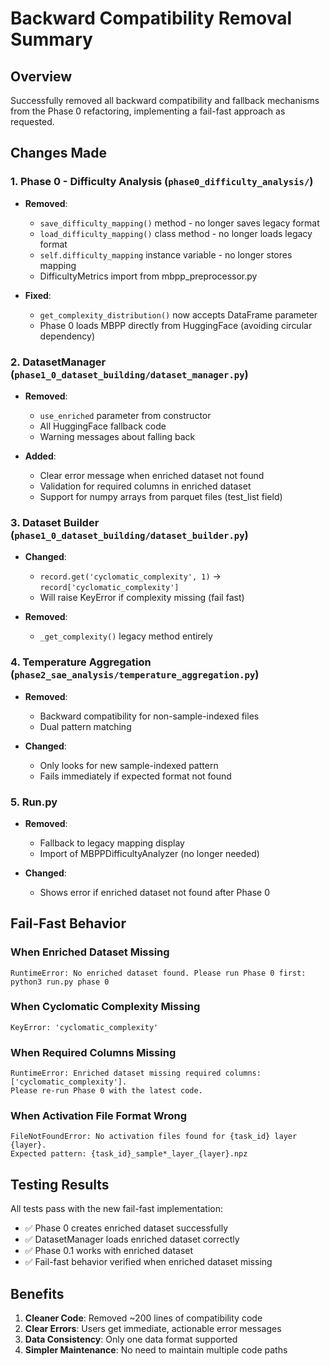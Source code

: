 # Backward Compatibility Removal Summary

## Overview
Successfully removed all backward compatibility and fallback mechanisms from the Phase 0 refactoring, implementing a fail-fast approach as requested.

## Changes Made

### 1. Phase 0 - Difficulty Analysis (`phase0_difficulty_analysis/`)
- **Removed**:
  - `save_difficulty_mapping()` method - no longer saves legacy format
  - `load_difficulty_mapping()` class method - no longer loads legacy format
  - `self.difficulty_mapping` instance variable - no longer stores mapping
  - DifficultyMetrics import from mbpp_preprocessor.py
  
- **Fixed**:
  - `get_complexity_distribution()` now accepts DataFrame parameter
  - Phase 0 loads MBPP directly from HuggingFace (avoiding circular dependency)

### 2. DatasetManager (`phase1_0_dataset_building/dataset_manager.py`)
- **Removed**:
  - `use_enriched` parameter from constructor
  - All HuggingFace fallback code
  - Warning messages about falling back
  
- **Added**:
  - Clear error message when enriched dataset not found
  - Validation for required columns in enriched dataset
  - Support for numpy arrays from parquet files (test_list field)

### 3. Dataset Builder (`phase1_0_dataset_building/dataset_builder.py`)
- **Changed**:
  - `record.get('cyclomatic_complexity', 1)` → `record['cyclomatic_complexity']`
  - Will raise KeyError if complexity missing (fail fast)
  
- **Removed**:
  - `_get_complexity()` legacy method entirely

### 4. Temperature Aggregation (`phase2_sae_analysis/temperature_aggregation.py`)
- **Removed**:
  - Backward compatibility for non-sample-indexed files
  - Dual pattern matching
  
- **Changed**:
  - Only looks for new sample-indexed pattern
  - Fails immediately if expected format not found

### 5. Run.py
- **Removed**:
  - Fallback to legacy mapping display
  - Import of MBPPDifficultyAnalyzer (no longer needed)
  
- **Changed**:
  - Shows error if enriched dataset not found after Phase 0

## Fail-Fast Behavior

### When Enriched Dataset Missing
```
RuntimeError: No enriched dataset found. Please run Phase 0 first: python3 run.py phase 0
```

### When Cyclomatic Complexity Missing
```
KeyError: 'cyclomatic_complexity'
```

### When Required Columns Missing
```
RuntimeError: Enriched dataset missing required columns: ['cyclomatic_complexity']. 
Please re-run Phase 0 with the latest code.
```

### When Activation File Format Wrong
```
FileNotFoundError: No activation files found for {task_id} layer {layer}. 
Expected pattern: {task_id}_sample*_layer_{layer}.npz
```

## Testing Results

All tests pass with the new fail-fast implementation:
- ✅ Phase 0 creates enriched dataset successfully
- ✅ DatasetManager loads enriched dataset correctly
- ✅ Phase 0.1 works with enriched dataset
- ✅ Fail-fast behavior verified when enriched dataset missing

## Benefits

1. **Cleaner Code**: Removed ~200 lines of compatibility code
2. **Clear Errors**: Users get immediate, actionable error messages
3. **Data Consistency**: Only one data format supported
4. **Simpler Maintenance**: No need to maintain multiple code paths
